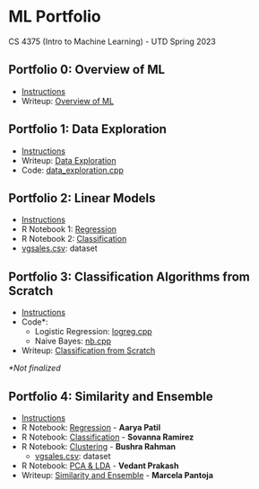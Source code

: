 # ML Portfolio
CS 4375 (Intro to Machine Learning) - UTD Spring 2023

## Portfolio 0: Overview of ML
* [Instructions](/Portfolio0/Instructions0_Setup.pdf)
* Writeup: [Overview of ML](/Portfolio0/Overview_of_ML.pdf)

## Portfolio 1: Data Exploration
* [Instructions](/Portfolio1/Instructions1_Data_Exploration.pdf)
* Writeup: [Data Exploration](/Portfolio1/Data_Exploration.pdf)
* Code: [data_exploration.cpp](/Portfolio1/data_exploration.cpp)

## Portfolio 2: Linear Models
* [Instructions](/Portfolio2/Instructions2_Linear_Models.pdf)
* R Notebook 1: [Regression](/Portfolio2/Regression.pdf)
* R Notebook 2: [Classification](/Portfolio2/Classification.pdf)
* [vgsales.csv](vgsales.csv): dataset

## Portfolio 3: Classification Algorithms from Scratch
* [Instructions](/Portfolio3/Instructions3_ML_Algorithms_from_Scratch.pdf)
* Code*: 
  * Logistic Regression: [logreg.cpp](/Portfolio3/logreg.cpp)
  * Naive Bayes: [nb.cpp](/Portfolio3/nb.cpp)
* Writeup: [Classification from Scratch](/Portfolio2/Classification_From_Scratch.pdf)

_*Not finalized_

## Portfolio 4: Similarity and Ensemble
* [Instructions](/Portfolio4/Instructions4_Similarity_Algorithms.pdf)
* R Notebook: [Regression](/Portfolio4/Part1_Regression.pdf) - **Aarya Patil**
* R Notebook: [Classification](/Portfolio4/Part2_Classification.pdf) - **Sovanna Ramirez**
* R Notebook: [Clustering](/Portfolio4/Part3_Clustering.pdf) - **Bushra Rahman**
  * [vgsales.csv](vgsales.csv): dataset
* R Notebook: [PCA & LDA](/Portfolio4/Part4_PCA&LDA.pdf) - **Vedant Prakash**
* Writeup: [Similarity and Ensemble](/Portfolio4/Part5_Narrative.pdf) - **Marcela Pantoja**

